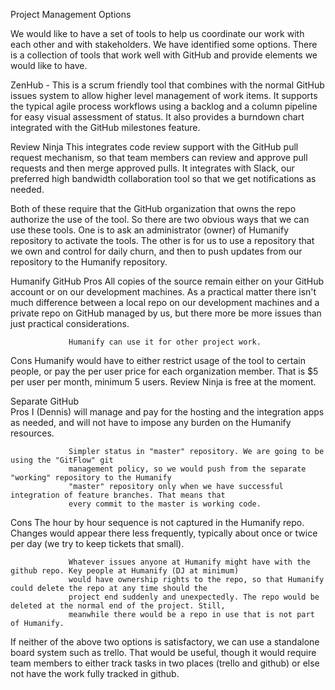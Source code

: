 Project Management Options

We would like to have a set of tools to help us coordinate our work with each other and with stakeholders. 
We have identified some options. There is a collection of tools that work well with GitHub and provide elements 
we would like to have.

ZenHub    -   This is a scrum friendly tool that combines with the normal GitHub issues system to 
              allow higher level management of work items. It supports the typical agile process workflows
              using a backlog and a column pipeline for easy visual assessment of status. It also provides
              a burndown chart integrated with the GitHub milestones feature.
              
Review Ninja  This integrates code review support with the GitHub pull request mechanism, so that team members
              can review and approve pull requests and then merge approved pulls. It integrates with Slack, our
              preferred high bandwidth collaboration tool so that we get notifications as needed.
              

Both of these require that the GitHub organization that owns the repo authorize the use of the tool. So there
are two obvious ways that we can use these tools. One is to ask an administrator (owner) of Humanify repository
to activate the tools. The other is for us to use a repository that we own and control for daily churn, and then 
to push updates from our repository to the Humanify repository. 

Humanify GitHub
Pros             All copies of the source remain either on your GitHub account or on our development machines.
                 As a practical matter there isn't much difference between a local repo on our development 
                 machines and a private repo on GitHub managed by us, but there more be more issues than just
                 practical considerations.
                 
                 Humanify can use it for other project work.
                 
Cons             Humanify would have to either restrict usage of the tool to certain people, or pay the per user
                 price for each organization member. That is $5 per user per month, minimum 5 users. Review Ninja
                 is free at the moment.
                 
Separate GitHub  
Pros             I (Dennis) will manage and pay for the hosting and the integration apps as needed, and will
                 not have to impose any burden on the Humanify resources.
                 
                 Simpler status in "master" repository. We are going to be using the "GitFlow" git 
                 management policy, so we would push from the separate "working" repository to the Humanify 
                 "master" repository only when we have successful integration of feature branches. That means that 
                 every commit to the master is working code.
                 
Cons             The hour by hour sequence is not captured in the Humanify repo. Changes would appear there less frequently,
                 typically about once or twice per day (we try to keep tickets that small). 
                 
                 Whatever issues anyone at Humanify might have with the github repo. Key people at Humanify (DJ at minimum)
                 would have ownership rights to the repo, so that Humanify could delete the repo at any time should the 
                 project end suddenly and unexpectedly. The repo would be deleted at the normal end of the project. Still,
                 meanwhile there would be a repo in use that is not part of Humanify.
                 

If neither of the above two options is satisfactory, we can use a standalone board system such as trello. That would be 
useful, though it would require team members to either track tasks in two places (trello and github) or else not have the 
work fully tracked in github.

